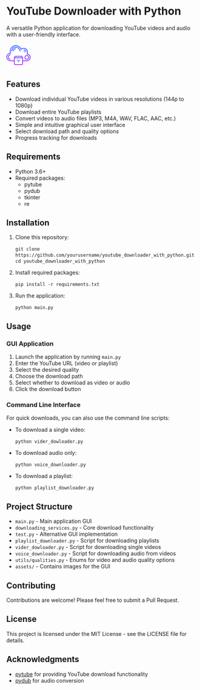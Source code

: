 # YouTube Downloader with Python

A versatile Python application for downloading YouTube videos and audio with a user-friendly interface.

![YouTube Downloader](assets/logo.png)

## Features

- Download individual YouTube videos in various resolutions (144p to 1080p)
- Download entire YouTube playlists
- Convert videos to audio files (MP3, M4A, WAV, FLAC, AAC, etc.)
- Simple and intuitive graphical user interface
- Select download path and quality options
- Progress tracking for downloads

## Requirements

- Python 3.6+
- Required packages:
  - pytube
  - pydub
  - tkinter
  - re

## Installation

1. Clone this repository:
   ```
   git clone https://github.com/yourusername/youtube_downloader_with_python.git
   cd youtube_downloader_with_python
   ```

2. Install required packages:
   ```
   pip install -r requirements.txt
   ```

3. Run the application:
   ```
   python main.py
   ```

## Usage

### GUI Application

1. Launch the application by running `main.py`
2. Enter the YouTube URL (video or playlist)
3. Select the desired quality
4. Choose the download path
5. Select whether to download as video or audio
6. Click the download button

### Command Line Interface

For quick downloads, you can also use the command line scripts:

- To download a single video:
  ```
  python vider_dowloader.py
  ```

- To download audio only:
  ```
  python voice_downloader.py
  ```

- To download a playlist:
  ```
  python playlist_downloader.py
  ```

## Project Structure

- `main.py` - Main application GUI
- `downloading_services.py` - Core download functionality
- `test.py` - Alternative GUI implementation
- `playlist_downloader.py` - Script for downloading playlists
- `vider_dowloader.py` - Script for downloading single videos
- `voice_downloader.py` - Script for downloading audio from videos
- `utils/qualities.py` - Enums for video and audio quality options
- `assets/` - Contains images for the GUI

## Contributing

Contributions are welcome! Please feel free to submit a Pull Request.

## License

This project is licensed under the MIT License - see the LICENSE file for details.

## Acknowledgments

- [pytube](https://github.com/pytube/pytube) for providing YouTube download functionality
- [pydub](https://github.com/jiaaro/pydub) for audio conversion
